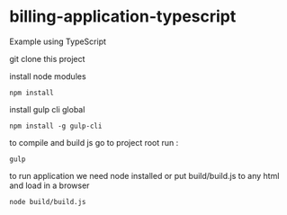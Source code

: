 # billing-application-typescript

Example using TypeScript

git clone this project

install node modules
```
npm install
```
install gulp cli global
```
npm install -g gulp-cli
```
to compile and build js
go to project root
run : 
```
gulp
```
to run application we need node installed or put build/build.js to any html and load in a browser
```
node build/build.js
```
